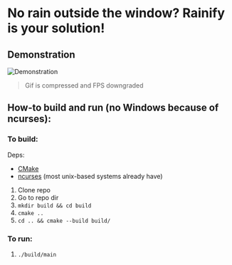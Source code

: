 # No rain outside the window? Rainify is your solution!

## Demonstration
![Demonstration](https://github.com/dudozermaks/dudozermaks.github.io/blob/master/assets/gifs/rainify_1.0.0.gif)

> Gif is compressed and FPS downgraded

## How-to build and run (no Windows because of ncurses):

### To build:

Deps:

* [CMake](https://cmake.org/)
* [ncurses](https://ru.wikipedia.org/wiki/Ncurses) (most unix-based systems already have)

1. Clone repo
2. Go to repo dir
3. `mkdir build && cd build`
4. `cmake ..`
5. `cd .. && cmake --build build/`

### To run:

1. `./build/main`
